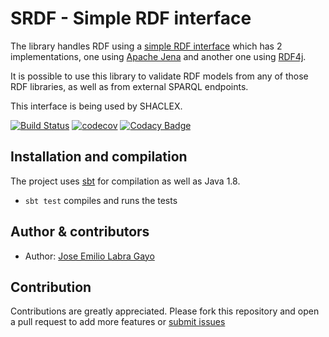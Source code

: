 # SRDF - Simple RDF interface

The library handles RDF using a 
[simple RDF interface](https://github.com/weso/srdf/tree/master/modules/srdf) which has 2 implementations,
one using [Apache Jena](https://jena.apache.org/)
and another one using [RDF4j](http://rdf4j.org/).

It is possible to use this library to validate RDF models from any of those RDF libraries, as well as from external SPARQL endpoints.

This interface is being used by SHACLEX.

[![Build Status](https://travis-ci.org/weso/srdf.svg?branch=master)](https://travis-ci.org/weso/srdf)
[![codecov](https://codecov.io/gh/weso/srdf/branch/master/graph/badge.svg)](https://codecov.io/gh/weso/srdf)
[![Codacy Badge](https://api.codacy.com/project/badge/Grade/67e1af0627934936b1b58796069d2a55)](https://www.codacy.com/gh/weso/srdf?utm_source=github.com&amp;utm_medium=referral&amp;utm_content=weso/srdf&amp;utm_campaign=Badge_Grade)

## Installation and compilation

The project uses [sbt](http://www.scala-sbt.org/) for compilation as well as Java 1.8.

* `sbt test` compiles and runs the tests

## Author & contributors

* Author: [Jose Emilio Labra Gayo](http://www.di.uniovi.es/~labra)

## Contribution

Contributions are greatly appreciated.
Please fork this repository and open a
pull request to add more features or [submit issues](https://github.com/weso/srdf/issues)
